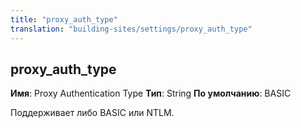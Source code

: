 ```yaml
---
title: "proxy_auth_type"
translation: "building-sites/settings/proxy_auth_type"
---
```


## proxy\_auth\_type

**Имя**: Proxy Authentication Type
**Тип**: String
**По умолчанию**: BASIC

Поддерживает либо BASIC или NTLM.
